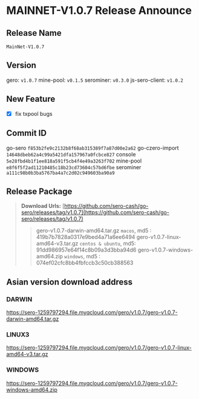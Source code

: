 # MAINNET-V1.0.7 Release Announce

## Release Name

`MainNet-V1.0.7`



## Version

gero:                `v1.0.7`
mine-pool:      `v0.1.5`
serominer:      `v0.3.0`
js-sero-client:  `v1.0.2`



## New Feature

- [x] fix txpool bugs

## Commit ID

go-sero                    `f853b2fe9c2132b8f68ab315389f7a87d00e2a62`
go-czero-import     `14648dbeb62a4c99a5421dfa157967a0fcbce827` 
console                  `5e28fbd4b1f1ee818a591f5cb4f4e49a3263f702`
mine-pool              `e8f6f5f2ad11210485c18b23cd73604c57bd6fbe`
serominer               `a111c98b0b3ba5767ba4a7c2d02c949603ba90a9`         



## Release Package

> **Download Urls:**
> [https://github.com/sero-cash/go-sero/releases/tag/v1.0.7](https://github.com/sero-cash/go-sero/releases/tag/v1.0.7)
>
> > gero-v1.0.7-darwin-amd64.tar.gz  `macos`,  md5 : 419b7b7828a0317e9bed4a71a6ee6494
> > gero-v1.0.7-linux-amd64-v3.tar.gz  `centos & ubuntu`, md5: 91dd986957e64f14c8b09a3d3bba94d6
> > gero-v1.0.7-windows-amd64.zip  `windows`, md5 : 074ef02cfc8bb4fbfccb3c50cb388563



## Asian version download address

### DARWIN

<https://sero-1259797294.file.myqcloud.com/gero/v1.0.7/gero-v1.0.7-darwin-amd64.tar.gz>

### LINUX3

<https://sero-1259797294.file.myqcloud.com/gero/v1.0.7/gero-v1.0.7-linux-amd64-v3.tar.gz>

### WINDOWS

<https://sero-1259797294.file.myqcloud.com/gero/v1.0.7/gero-v1.0.7-windows-amd64.zip>